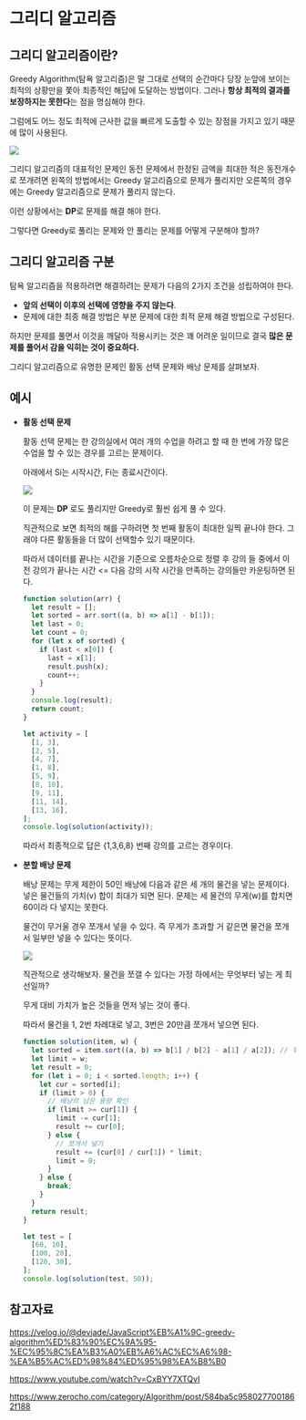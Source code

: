 # 그리디 알고리즘

## 그리디 알고리즘이란?

Greedy Algorithm(탐욕 알고리즘)은 말 그대로 선택의 순간마다 당장 눈앞에 보이는 최적의 상황만을 쫓아 최종적인 해답에 도달하는 방법이다.
그러나 **항상 최적의 결과를 보장하지는 못한다**는 점을 명심해야 한다.

그럼에도 어느 정도 최적에 근사한 값을 빠르게 도출할 수 있는 장점을 가지고 있기 때문에 많이 사용된다.

<img src="https://i.postimg.cc/9fbLSdJD/image.png">

그리디 알고리즘의 대표적인 문제인 동전 문제에서 한정된 금액을 최대한 적은 동전개수로 쪼개려면 왼쪽의 방법에서는 Greedy 알고리즘으로 문제가 풀리지만 오른쪽의 경우에는 Greedy 알고리즘으로 문제가 풀리지 않는다.

이런 상황에서는 **DP**로 문제를 해결 해야 한다.

그렇다면 Greedy로 풀리는 문제와 안 풀리는 문제를 어떻게 구분해야 할까?

## 그리디 알고리즘 구분

탐욕 알고리즘을 적용하려면 해결하려는 문제가 다음의 2가지 조건을 성립하여야 한다.

- **앞의 선택이 이후의 선택에 영향을 주지 않는다**.
- 문제에 대한 최종 해결 방법은 부분 문제에 대한 최적 문제 해결 방법으로 구성된다.

하지만 문제를 풀면서 이것을 깨달아 적용시키는 것은 꽤 어려운 일이므로 결국 **많은 문제를 풀어서 감을 익히는 것이 중요하다.**

그리디 알고리즘으로 유명한 문제인 활동 선택 문제와 배낭 문제를 살펴보자.

## 예시

- **활동 선택 문제**

  활동 선택 문제는 한 강의실에서 여러 개의 수업을 하려고 할 때 한 번에 가장 많은 수업을 할 수 있는 경우를 고르는 문제이다.

  아래에서 Si는 시작시간, Fi는 종료시간이다.

    <img src="https://cdn.filepicker.io/api/file/MQKZ2QIHRie6hY1DDNGK">

  이 문제는 **DP** 로도 풀리지만 Greedy로 훨씬 쉽게 풀 수 있다.

  직관적으로 보면 최적의 해를 구하려면 첫 번째 활동이 최대한 일찍 끝나야 한다. 그래야 다른 활동들을 더 많이 선택할수 있기 때문이다.

  따라서 데이터를 끝나는 시간을 기준으로 오름차순으로 정렬 후 강의 들 중에서 이전 강의가 끝나는 시간 <= 다음 강의 시작 시간을 만족하는 강의들만 카운팅하면 된다.

  ```js
  function solution(arr) {
    let result = [];
    let sorted = arr.sort((a, b) => a[1] - b[1]);
    let last = 0;
    let count = 0;
    for (let x of sorted) {
      if (last < x[0]) {
        last = x[1];
        result.push(x);
        count++;
      }
    }
    console.log(result);
    return count;
  }

  let activity = [
    [1, 3],
    [2, 5],
    [4, 7],
    [1, 8],
    [5, 9],
    [8, 10],
    [9, 11],
    [11, 14],
    [13, 16],
  ];
  console.log(solution(activity));
  ```

  따라서 최종적으로 답은 {1,3,6,8} 번째 강의를 고르는 경우이다.

- **분할 배낭 문제**

  배낭 문제는 무게 제한이 50인 배낭에 다음과 같은 세 개의 물건을 넣는 문제이다. 넣은 물건들의 가치(v) 합이 최대가 되면 된다.
  문제는 세 물건의 무게(w)를 합치면 60이라 다 넣지는 못한다.

  물건이 무거울 경우 쪼개서 넣을 수 있다. 즉 무게가 초과할 거 같은면 물건을 쪼개서 일부만 넣을 수 있다는 뜻이다.

  <img src="https://cdn.filepicker.io/api/file/l3hxPZOpQNyFxRNCMMxl">

  직관적으로 생각해보자. 물건을 쪼갤 수 있다는 가정 하에서는 무엇부터 넣는 게 최선일까?

  무게 대비 가치가 높은 것들을 먼저 넣는 것이 좋다.

  따라서 물건을 1, 2번 차례대로 넣고, 3번은 20만큼 쪼개서 넣으면 된다.

  ```js
  function solution(item, w) {
    let sorted = item.sort((a, b) => b[1] / b[2] - a[1] / a[2]); // 무게 대비 가치 순으로 정렬
    let limit = w;
    let result = 0;
    for (let i = 0; i < sorted.length; i++) {
      let cur = sorted[i];
      if (limit > 0) {
        // 배낭의 남은 용량 확인
        if (limit >= cur[1]) {
          limit -= cur[1];
          result += cur[0];
        } else {
          // 쪼개서 넣기
          result += (cur[0] / cur[1]) * limit;
          limit = 0;
        }
      } else {
        break;
      }
    }
    return result;
  }

  let test = [
    [60, 10],
    [100, 20],
    [120, 30],
  ];
  console.log(solution(test, 50));
  ```

## 참고자료

https://velog.io/@devjade/JavaScript%EB%A1%9C-greedy-algorithm%ED%83%90%EC%9A%95-%EC%95%8C%EA%B3%A0%EB%A6%AC%EC%A6%98-%EA%B5%AC%ED%98%84%ED%95%98%EA%B8%B0

https://www.youtube.com/watch?v=CxBYY7XTQvI

https://www.zerocho.com/category/Algorithm/post/584ba5c9580277001862f188
